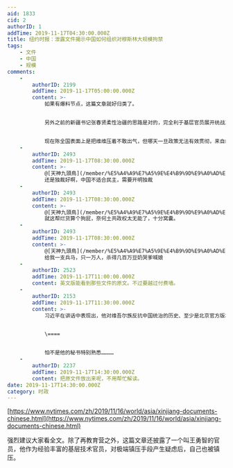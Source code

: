 ```yaml
---
aid: 1833
cid: 2
authorID: 1
addTime: 2019-11-17T04:30:00.000Z
title: 纽约时报：泄露文件揭示中国如何组织对穆斯林大规模拘禁
tags:
    - 文件
    - 中国
    - 规模
comments:
    -
        authorID: 2199
        addTime: 2019-11-17T05:00:00.000Z
        content: >-
            如果有爆料节点，这篇文章就好归类了。


            另外之前的新疆书记张春贤柔性治疆的思路是对的，完全利于基层官员展开统战工作。虽然不可能完全解决问题，但话又说回来，目前这个体制下谁上台也没办法彻底解决维汉之间的宗教和民族问题，即便中国立刻民主化，少数民族问题都是难以解决的。


            现在陈全国表面上是把维维压着不敢出气，但哪天一旦政策无法有效贯彻，来自维维的剧烈反扑是必然的。等于说是把高压锅又盖紧了，下面的火也加大了，现在就看维稳经费能撑多久。
    -
        authorID: 2493
        addTime: 2019-11-17T08:30:00.000Z
        content: >-
            @[天神九頭鳥](/member/%E5%A4%A9%E7%A5%9E%E4%B9%9D%E9%A0%AD%E9%B3%A5) #1
            还是独裁好啊，中国不适合民主，需要开明独裁
    -
        authorID: 2493
        addTime: 2019-11-17T08:30:00.000Z
        content: >-
            @[天神九頭鳥](/member/%E5%A4%A9%E7%A5%9E%E4%B9%9D%E9%A0%AD%E9%B3%A5) #1
            就这帮烂货算个狗屁，奈何土共政权太无能了，十分窝囊。
    -
        authorID: 2493
        addTime: 2019-11-17T08:30:00.000Z
        content: >-
            @[天神九頭鳥](/member/%E5%A4%A9%E7%A5%9E%E4%B9%9D%E9%A0%AD%E9%B3%A5) #1
            给我一支兵马，只一万人，杀得几百万豆奶哭爹喊娘
    -
        authorID: 2523
        addTime: 2019-11-17T11:00:00.000Z
        content: 英文版能看到那些文件的原文。不过要越过付费墙。
    -
        authorID: 2153
        addTime: 2019-11-17T11:30:00.000Z
        content: >-
            习近平在讲话中表现出，他对维吾尔族反抗中国统治的历史、至少是北京官方版本的历史极为熟悉。他讨论了中国领导人几乎从不在公开场合提及的几件事，包括维族人在20世纪上半叶曾短暂自治的历史。


            \====


            怕不是他的秘书特别熟悉…………
    -
        authorID: 2237
        addTime: 2019-11-17T14:30:00.000Z
        content: 把原文件放出来呢，不用帮忙解读。
date: 2019-11-17T14:30:00.000Z
category: 时政
---
```


[https://www.nytimes.com/zh/2019/11/16/world/asia/xinjiang-documents-chinese.html](https://www.nytimes.com/zh/2019/11/16/world/asia/xinjiang-documents-chinese.html)

强烈建议大家看全文。除了再教育营之外，这篇文章还披露了一个叫王勇智的官员，他作为经验丰富的基层技术官员，对极端镇压手段产生疑虑后，自己也被镇压。
